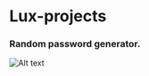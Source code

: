 # Lux-projects

### Random password generator.

![Alt text](https://github.com/evegrace/Password-generator-Lux-projects/blob/main/vs%20code%20screenshot.PNG)
